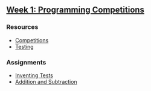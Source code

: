 ## [Week 1: Programming Competitions](1_programming_competitions)
### Resources
* [Competitions](1_programming_competitions/competitions.pdf)
* [Testing](1_programming_competitions/testing.pdf)

### Assignments
* [Inventing Tests](1_programming_competitions/README.md#inventing-tests)
* [Addition and Subtraction](1_programming_competitions/README.md#addition-and-subtraction)
